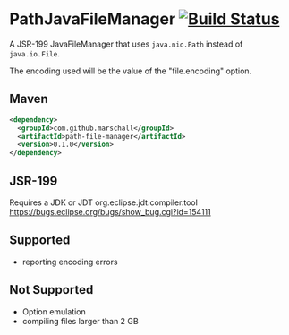 PathJavaFileManager [![Build Status](https://travis-ci.org/marschall/path-file-manager.png?branch=master)](https://travis-ci.org/marschall/path-file-manager)
===================
A JSR-199 JavaFileManager that uses `java.nio.Path` instead of `java.io.File`.

The encoding used will be the value of the "file.encoding" option.


Maven
-----

```xml
<dependency>
  <groupId>com.github.marschall</groupId>
  <artifactId>path-file-manager</artifactId>
  <version>0.1.0</version>
</dependency>
```

JSR-199
-------
Requires a JDK or JDT
org.eclipse.jdt.compiler.tool
https://bugs.eclipse.org/bugs/show_bug.cgi?id=154111

Supported
---------
* reporting encoding errors

Not Supported
-------------
* Option emulation
* compiling files larger than 2 GB
